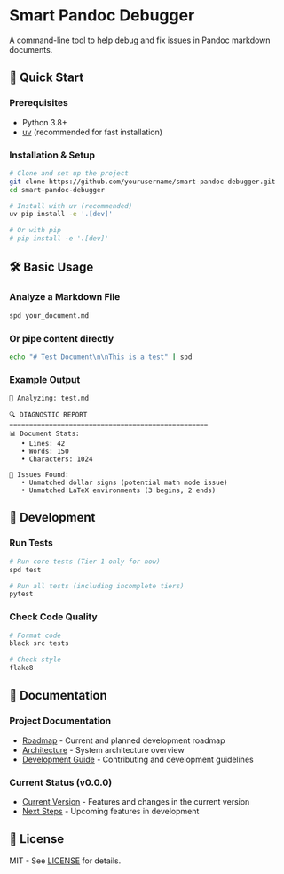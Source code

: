 # Smart Pandoc Debugger

A command-line tool to help debug and fix issues in Pandoc markdown documents.

## 🚀 Quick Start

### Prerequisites
- Python 3.8+
- [uv](https://github.com/astral-sh/uv) (recommended for fast installation)

### Installation & Setup

```bash
# Clone and set up the project
git clone https://github.com/yourusername/smart-pandoc-debugger.git
cd smart-pandoc-debugger

# Install with uv (recommended)
uv pip install -e '.[dev]'

# Or with pip
# pip install -e '.[dev]'
```

## 🛠️ Basic Usage

### Analyze a Markdown File

```bash
spd your_document.md
```

### Or pipe content directly

```bash
echo "# Test Document\n\nThis is a test" | spd
```

### Example Output

```
📄 Analyzing: test.md

🔍 DIAGNOSTIC REPORT
==================================================
📊 Document Stats:
   • Lines: 42
   • Words: 150
   • Characters: 1024

🚨 Issues Found:
   • Unmatched dollar signs (potential math mode issue)
   • Unmatched LaTeX environments (3 begins, 2 ends)
```

## 🧪 Development

### Run Tests

```bash
# Run core tests (Tier 1 only for now)
spd test

# Run all tests (including incomplete tiers)
pytest
```

### Check Code Quality

```bash
# Format code
black src tests

# Check style
flake8
```

## 📖 Documentation

### Project Documentation
- [Roadmap](./docs/roadmap/README.md) - Current and planned development roadmap
- [Architecture](./docs/ARCHITECTURE.md) - System architecture overview
- [Development Guide](./docs/DEVELOPMENT.md) - Contributing and development guidelines

### Current Status (v0.0.0)
- [Current Version](./docs/roadmap/V0.0.md) - Features and changes in the current version
- [Next Steps](./docs/roadmap/V1.0.md) - Upcoming features in development

## 📝 License

MIT - See [LICENSE](LICENSE) for details.
</div>
